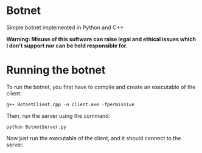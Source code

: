 # Botnet
Simple botnet implemented in Python and C++

__Warning: Misuse of this software can raise legal and ethical issues which I don't support nor can be held responsible for.__

# Running the botnet
To run the botnet, you first have to compile and create an executable of the client:
```
g++ BotnetClient.cpp -o client.exe -fpermissive
```
Then, run the server using the command:
```
python BotnetServer.py
```
Now just run the executable of the client, and it should connect to the server.

